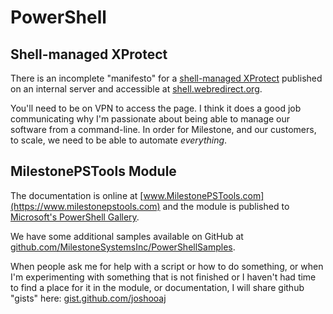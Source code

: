# PowerShell

## Shell-managed XProtect

There is an incomplete "manifesto" for a [shell-managed XProtect](https://shell.webredirect.org/) published on an internal server and
accessible at [shell.webredirect.org](https://shell.webredirect.org/).

You'll need to be on VPN to access the page. I think it does a good job
communicating why I'm passionate about being able to manage our
software from a command-line. In order for Milestone, and our customers, to scale, we need to be able to automate _everything_.

## MilestonePSTools Module

The documentation is online at [www.MilestonePSTools.com](https://www.milestonepstools.com)
and the module is published to [Microsoft's PowerShell Gallery](https://www.powershellgallery.com).

We have some additional samples available on GitHub at [github.com/MilestoneSystemsInc/PowerShellSamples](https://github.com/MilestoneSystemsInc/PowerShellSamples).

When people ask me for help with a script or how to do something, or when I'm
experimenting with something that is not finished or I haven't had time to find
a place for it in the module, or documentation, I will share github "gists" here:
[gist.github.com/joshooaj](https://gist.github.com/joshooaj)
